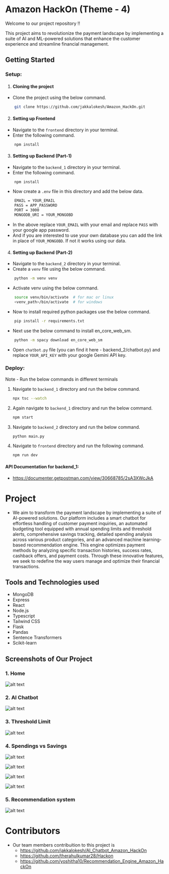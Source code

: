 # Amazon HackOn (Theme - 4)

Welcome to our project repository !!

This project aims to revolutionize the payment landscape by implementing a suite of AI and ML-powered solutions that enhance the customer experience and streamline financial management.

## Getting Started

### Setup:

1. #### Cloning the project
- Clone the project using the below command.

```sh
    git clone https://github.com/jakkalokesh/Amazon_HackOn.git
```
2. #### Setting up Frontend
- Navigate to the `frontend` directory in your terminal.
- Enter the following command.

```sh
    npm install
```
3. #### Setting up Backend (Part-1)
- Navigate to the `backend_1` directory in your terminal.
- Enter the following command.
```sh
    npm install
```
- Now create a `.env` file in this directory and add the below data.
```sh
    EMAIL = YOUR_EMAIL
    PASS = APP_PASSWORD
    PORT = 3000
    MONGODB_URI = YOUR_MONGOBD 
```
- In the above replace `YOUR_EMAIL` with your email and replace `PASS` with your google app password.
- And if you are interested to use your own database you can add the link in place of `YOUR_MONGOBD`. If not it works using our data.
4. #### Setting up Backend (Part-2)
- Navigate to the `backend_2` directory in your terminal.
- Create a `venv` file using the below command.
```sh
    python -m venv venv
```
- Activate venv using the below command.
```sh
    source venv/bin/activate  # for mac or linux
    <venv_path>/bin/activate  # for windows
```
- Now to install required python packages use the below command.
```sh
    pip install -r requirements.txt
```
- Next use the below command to install en_core_web_sm.
```sh
    python -m spacy download en_core_web_sm
```
- Open `chatbot.py` file (you can find it here - backend_2/chatbot.py) and replace `YOUR_API_KEY` with your google Gemini API key.
    

### Deploy:
 
 Note - Run the below commands in different terminals

1. Navigate to `backend_1` directory and run the below command.

    ```sh
    npx tsc --watch
    ```
2. Again navigate to `backend_1` directory and run the below command.

    ```sh
    npm start
    ```
3. Navigate to `backend_2` directory and run the below command.

    ```sh
    python main.py
    ```
4. Navigate to `frontend` directory and run the following command.

    ```sh
    npm run dev
    ```


#### API Documentation for backend_1:

   - https://documenter.getpostman.com/view/30668785/2sA3XWcJkA




# Project

- We aim to transform the payment landscape by implementing a suite of AI-powered solutions. Our platform includes a smart chatbot for effortless handling of customer payment inquiries, an automated budgeting tool equipped with annual spending limits and threshold alerts, comprehensive savings tracking, detailed spending analysis across various product categories, and an advanced machine learning-based recommendation engine. This engine optimizes payment methods by analyzing specific transaction histories, success rates, cashback offers, and payment costs. Through these innovative features, we seek to redefine the way users manage and optimize their financial transactions.

## Tools and Technologies used

- MongoDB
- Express
- React
- Node.js
- Typescript
- Tailwind CSS
- Flask
- Pandas
- Sentence Transformers
- Scikit-learn

## Screenshots of Our Project

### 1. Home
![alt text](<screenshots/Screenshot 2024-06-22 at 5.52.50 PM.png>)

### 2. AI Chatbot
![alt text](<screenshots/Screenshot 2024-06-22 at 5.56.55 PM.png>)

### 3. Threshold Limit
![alt text](<screenshots/Screenshot 2024-06-22 at 5.57.57 PM.png>)

### 4. Spendings vs Savings
![alt text](<screenshots/Screenshot 2024-06-22 at 6.00.44 PM.png>)

![alt text](<screenshots/Screenshot 2024-06-22 at 6.01.15 PM.png>)

![alt text](<screenshots/Screenshot 2024-06-22 at 6.01.39 PM.png>)

![alt text](<screenshots/Screenshot 2024-06-22 at 6.02.17 PM.png>)

### 5. Recommendation system
![alt text](<screenshots/Screenshot 2024-06-22 at 5.59.18 PM.png>)



# Contributors

- Our team members contribuition to this project is
    - https://github.com/jakkalokesh/AI_Chatbot_Amazon_HackOn
    - https://github.com/therahulkumar28/Hackon
    - https://github.com/yoshitha10/Recommendation_Engine_Amazon_HackOn
    